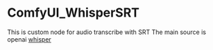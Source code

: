 # ComfyUI_WhisperSRT
This is custom node for audio transcribe with SRT
The main source is openai [whisper](https://github.com/openai/whisper)
